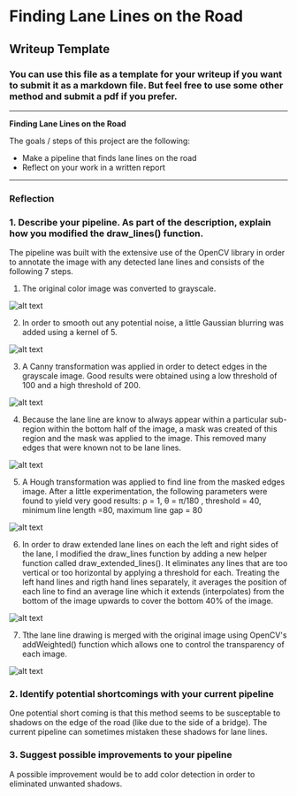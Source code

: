 # **Finding Lane Lines on the Road** 

## Writeup Template

### You can use this file as a template for your writeup if you want to submit it as a markdown file. But feel free to use some other method and submit a pdf if you prefer.

---

**Finding Lane Lines on the Road**

The goals / steps of this project are the following:
* Make a pipeline that finds lane lines on the road
* Reflect on your work in a written report


[//]: # (Image References)

[image1]: ./examples/grayscale.jpg "Grayscale"
[image2]: ./examples/blurred.jpg "Grayscale"
[image3]: ./examples/canny.jpg "Grayscale"
[image4]: ./examples/masked.jpg "Grayscale"
[image5]: ./examples/hough.jpg "Grayscale"
[image6]: ./examples/extended_lines.jpg "Grayscale"
[image7]: ./examples/final.jpg "Grayscale"

---

### Reflection

### 1. Describe your pipeline. As part of the description, explain how you modified the draw_lines() function.


The pipeline was built with the extensive use of the OpenCV library in order to annotate the image with any detected lane lines and consists of the following 7 steps.

1.  The original color image was converted to grayscale.

![alt text][image1]

2.  In order to smooth out any potential noise, a little Gaussian blurring was added using a kernel of 5.

![alt text][image2]

3.  A Canny transformation was applied in order to detect edges in the grayscale image.  Good results were obtained using a low threshold of 100 and a high threshold of 200.

![alt text][image3]

4.  Because the lane line are know to always appear within a particular sub-region within the bottom half of the image, a mask was created of this region and the mask was applied to the image.  This removed many edges that were known not to be lane lines.

![alt text][image4]

5.  A Hough transformation was applied to find line from the masked edges image.  After a little experimentation, the following parameters were found to yield very good results:  ρ = 1, θ = π/180 , threshold = 40, minimum line length =80, maximum line gap = 80

![alt text][image5]

6.  In order to draw extended lane lines on each the left and right sides of the lane, I modified the draw_lines function by adding a new helper function called draw_extended_lines().  It eliminates any lines that are too vertical or too horizontal by applying a threshold for each.  Treating the left hand lines and rigth hand lines separately, it averages the position of each line to find an average line which it extends (interpolates) from the bottom of the image upwards to cover the bottom 40% of the image.

![alt text][image6]

7. Tthe lane line drawing is merged with the original image using OpenCV's addWeighted() function which allows one to control the transparency of each image.

![alt text][image7]


### 2. Identify potential shortcomings with your current pipeline

One potential short coming is that this method seems to be susceptable to shadows on the edge of the road (like due to the side of a bridge).  The current pipeline can sometimes mistaken these shadows for lane lines.


### 3. Suggest possible improvements to your pipeline

A possible improvement would be to add color detection in order to eliminated unwanted shadows.

